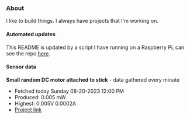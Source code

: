 ### About
I like to build things. I always have projects that I'm working on.

#### Automated updates
This README is updated by a script I have running on a Raspberry Pi, can see the repo [here](https://github.com/jdc-cunningham/raspi-git-repo-updater).

#### Sensor data


**Small random DC motor attached to stick** - data gathered every minute
- Fetched today Sunday 08-20-2023 12:00 PM
- Produced: 0.005 mW
- Highest: 0.005V 0.0002A
- [Project link](https://github.com/jdc-cunningham/turbine-raspi)